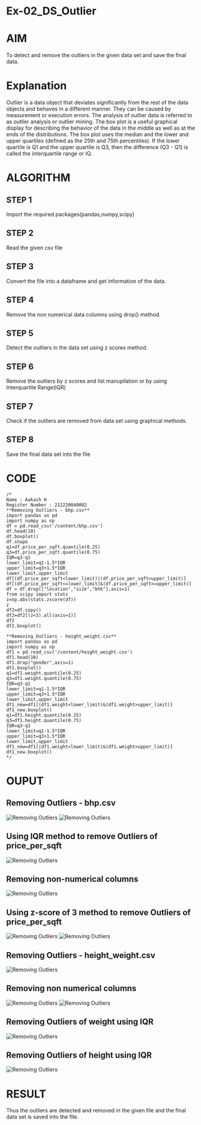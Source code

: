 # Ex-02_DS_Outlier
# AIM
To detect and remove the outliers in the given data set and save the final data.

# Explanation
Outlier is a data object that deviates significantly from the rest of the data objects and behaves in a different manner. They can be caused by measurement or execution errors. The analysis of outlier data is referred to as outlier analysis or outlier mining. The box plot is a useful graphical display for describing the behavior of the data in the middle as well as at the ends of the distributions. The box plot uses the median and the lower and upper quartiles (defined as the 25th and 75th percentiles). If the lower quartile is Q1 and the upper quartile is Q3, then the difference (Q3 - Q1) is called the interquartile range or IQ.

# ALGORITHM
## STEP 1
Import the required packages(pandas,numpy,scipy)

## STEP 2
Read the given csv file

## STEP 3
Convert the file into a dataframe and get information of the data.

## STEP 4
Remove the non numerical data columns using drop() method.

## STEP 5
Detect the outliers in the data set using z scores method.

## STEP 6
Remove the outliers by z scores and list manupilation or by using Interquartile Range(IQR)

## STEP 7
Check if the outliers are removed from data set using graphical methods.

## STEP 8
Save the final data set into the file

# CODE
```
/* 
Name : Aakash H
Register Number : 212220040002
**Removing Outliers - bhp.csv**
import pandas as pd
import numpy as np
df = pd.read_csv('/content/bhp.csv')
df.head(10)
df.boxplot()
df.shape
q1=df.price_per_sqft.quantile(0.25)
q3=df.price_per_sqft.quantile(0.75)
IQR=q3-q1
lower_limit=q1-1.5*IQR
upper_limit=q3+1.5*IQR
lower_limit,upper_limit
df[(df.price_per_sqft<lower_limit)|(df.price_per_sqft>upper_limit)]
df[(df.price_per_sqft<=lower_limit)&(df.price_per_sqft>=upper_limit)]
df = df.drop(["location","size","bhk"],axis=1) 
from scipy import stats
z=np.abs(stats.zscore(df))
z
df2=df.copy()
df2=df2[(z<3).all(axis=1)]
df2
df2.boxplot()

**Removing Outliers - height_weight.csv**
import pandas as pd
import numpy as np
df1 = pd.read_csv('/content/height_weight.csv')
df1.head(10)
df1.drop("gender",axis=1)
df1.boxplot()
q1=df1.weight.quantile(0.25)
q3=df1.weight.quantile(0.75)
IQR=q3-q1
lower_limit=q1-1.5*IQR
upper_limit=q3+1.5*IQR
lower_limit,upper_limit
df1_new=df1[(df1.weight<lower_limit)&(df1.weight>upper_limit)]
df1_new.boxplot()
q1=df1.height.quantile(0.25)
q3=df1.height.quantile(0.75)
IQR=q3-q1
lower_limit=q1-1.5*IQR
upper_limit=q3+1.5*IQR
lower_limit,upper_limit
df1_new=df1[(df1.weight<lower_limit)&(df1.weight>upper_limit)]
df1_new.boxplot()
*/
```
# OUPUT
## Removing Outliers - bhp.csv
![Removing Outliers](/images/img1.png)
![Removing Outliers](/images/img2.png)
## Using IQR method to remove Outliers of price_per_sqft
![Removing Outliers](/images/img3.png)
## Removing non-numerical columns
![Removing Outliers](/images/img4.png)
## Using z-score of 3 method to remove Outliers of price_per_sqft
![Removing Outliers](/images/img5.png)
![Removing Outliers](/images/img6.png)

## Removing Outliers - height_weight.csv
![Removing Outliers](/images/imag1.png)
## Removing non numerical columns
![Removing Outliers](/images/imag2.png)
![Removing Outliers](/images/imag3.png)
## Removing Outliers of weight using IQR
![Removing Outliers](/images/imag4.png)
## Removing Outliers of height using IQR
![Removing Outliers](/images/imag5.png)

# RESULT
Thus the outliers are detected and removed in the given file and the final data set is saved into the file.
